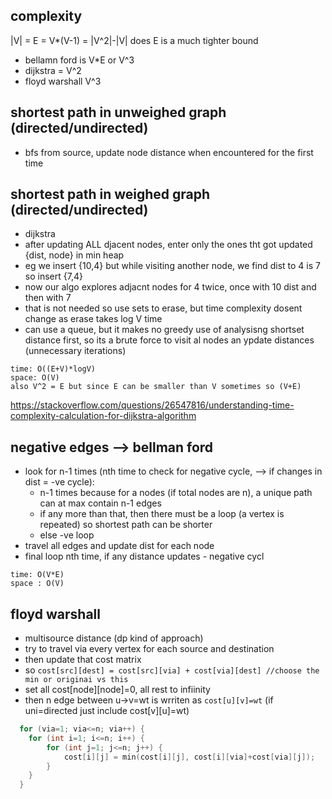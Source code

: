 ## complexity
|V| = E  = V*(V-1)  = |V^2|-|V|
does E is a much tighter bound

- bellamn ford is V*E or V^3
- dijkstra = V^2
- floyd warshall V^3

## shortest path in unweighed graph (directed/undirected)
- bfs from source, update node distance when encountered for the first time
  
## shortest path in weighed graph (directed/undirected)
- dijkstra
- after updating ALL djacent nodes, enter only the ones tht got updated {dist, node} in min heap
- eg we insert {10,4} but while visiting another node, we find dist to 4 is 7 so insert {7,4}
- now our algo explores adjacnt nodes for 4 twice, once with 10 dist and then with 7
- that is not needed so use sets to erase, but time complexity dosent change as erase takes log V time
- can use a queue, but it makes no greedy use of analysisng shortset distance first, so its a brute force to visit al nodes an ypdate distances (unnecessary iterations)
```
time: O((E+V)*logV)
space: O(V)
also V^2 = E but since E can be smaller than V sometimes so (V+E)
```
https://stackoverflow.com/questions/26547816/understanding-time-complexity-calculation-for-dijkstra-algorithm

## negative edges --> bellman ford
- look for n-1 times (nth time to check for negative cycle, --> if changes in dist = -ve cycle):
  - n-1 times because for a nodes (if total nodes are n), a unique path can at max contain n-1 edges
  - if any more than that, then there must be a loop (a vertex is repeated) so shortest path can be shorter
  - else -ve loop
- travel all edges and update dist for each node
- final loop nth time, if any distance updates - negative cycl 
```
time: O(V*E) 
space : O(V)
```
## floyd warshall 
- multisource distance (dp kind of approach)
- try to travel via every vertex for each source and destination
- then update that cost matrix
- so `cost[src][dest] = cost[src][via] + cost[via][dest] //choose the min or originai vs this`
- set all cost[node][node]=0, all rest to infiinity
- then n edge between u->v=wt is wrriten as `cost[u][v]=wt` (if uni=directed just include cost[v][u]=wt)
```cpp
  for (via=1; via<=n; via++) {
    for (int i=1; i<=n; i++) {
        for (int j=1; j<=n; j++) {
            cost[i][j] = min(cost[i][j], cost[i][via]+cost[via][j]);
        }
    }
  }
```
